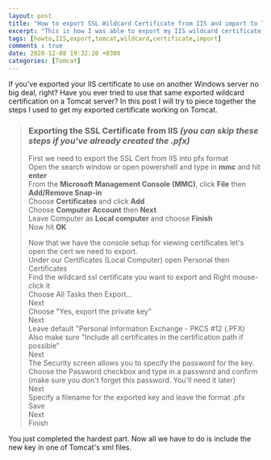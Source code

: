 ```yaml
---
layout: post
title: "How to export SSL Wildcard Certificate from IIS and import to Tomcat"
excerpt: "This is how I was able to export my IIS wildcard certificate and use it on Tomcat."
tags: [howto,IIS,export,tomcat,wildcard,certificate,import]
comments : true
date: 2020-12-08 19:32:20 +0300
categories: [Tomcat]
---
```


If you've exported your IIS certificate to use on another Windows server no big deal, right? Have you ever tried to use that same exported wildcard certification on a Tomcat server? In this post I will try to piece together the steps I used to get my exported certificate working on Tomcat. 


>### Exporting the SSL Certificate from IIS <i>(you can skip these steps if you've already created the .pfx)</i>
>
>First we need to export the SSL Cert from IIS into pfx format<br>
>Open the search window or open powershell and type in <b>mmc</b> and hit <b>enter</b><br>
>From the <b>Microsoft Management Console (MMC)</b>, click <b>File</b> then <b>Add/Remove Snap-in</b><br>
>Choose <b>Certificates</b> and click <b>Add</b><br>
>Choose <b>Computer Account</b> then <b>Next</b><br>
>Leave Computer as <b>Local computer</b> and choose <b>Finish</b><br>
>Now hit <b>OK</b>
>
>Now that we have the console setup for viewing certificates let's open the cert we need to export.<br>
>Under our Certificates (Local Computer) open Personal then Certificates<br>
>Find the wildcard ssl certificate you want to export and Right mouse-click it<br>
>Choose All Tasks then Export...<br>
>Next<br>
>Choose "Yes, export the private key"<br>
>Next<br>
>Leave default "Personal Information Exchange - PKCS #12 (.PFX) <br>
>Also make sure "Include all certificates in the certification path if possible"<br>
>Next<br>
>The Security screen allows you to specify the password for the key.<br>
>Choose the Password checkbox and type in a password and confirm (make sure you don't forget this password. You'll need it later)<br>
>Next<br>
>Specify a filename for the exported key and leave the format .pfx<br>
>Save<br>
>Next<br>
>Finish<br>

You just completed the hardest part. Now all we have to do is include the new key in one of Tomcat's xml files.


